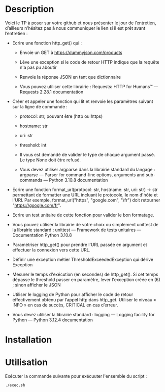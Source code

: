# Description

Voici le TP à poser sur votre github et nous présenter le jour de l’entretien, d’ailleurs n’hésitez pas à nous communiquer le lien si il est prêt avant l’entretien :

- Ecrire une fonction http_get() qui :

    - Envoie un GET à https://dummyjson.com/products
    - Lève une exception si le code de retour HTTP indique que la requête n'a pas pu aboutir
    - Renvoie la réponse JSON en tant que dictionnaire

    - Vous pouvez utiliser cette librairie : Requests: HTTP for Humans™ — Requests 2.28.1 documentation


- Créer et appeler une fonction qui lit et renvoie les paramètres suivant sur la ligne de commande :

    - protocol: str, pouvant être (http ou https)
    - hostname: str
    - uri: str
    - threshold: int

    - Il vous est demandé de valider le type de chaque argument passé. Le type None doit être refusé.

    - Vous devez utiliser argparse dans la librairie standard du langage : argparse — Parser for command-line options, arguments and sub-commands — Python 3.10.8 documentation

- Ecrire une fonction format_url(protocol: str, hostname: str, uri: str) -> str permettant de formatter une URL incluant le protocole, le nom d'hôte et l'URI. Par exemple, format_url("https", "google.com", "/fr") doit retourner "https://google.com/fr".

- Ecrire un test unitaire de cette fonction pour valider le bon formatage.

- Vous pouvez utiliser la librairie de votre choix ou simplement unittest de la librairie standard : unittest — Framework de tests unitaires — Documentation Python 3.10.8

- Paramétriser http_get() pour prendre l'URL passée en argument et effectuer la connexion vers cette URL.


- Définir une exception métier ThresholdExceededException qui dérive Exception

- Mesurer le temps d'exécution (en secondes) de http_get(). Si cet temps dépasse le threshold passer en paramètre, lever l'exception créée en (6) ; sinon afficher le JSON

- Utiliser le logging de Python pour afficher le code de retour effectivement obtenu par l’appel http dans http_get. Utiliser le niveau « INFO » en cas de succès, CRITICAL en cas d’erreur.

- Vous devez utiliser la librairie standard : logging — Logging facility for Python — Python 3.12.4 documentation

# Installation




# Utilisation

Exécuter la commande suivante pour exécuuter l'ensemble du script :
```shell
./exec.sh
```